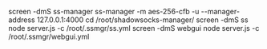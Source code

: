 
screen -dmS ss-manager ss-manager -m aes-256-cfb -u --manager-address 127.0.0.1:4000
cd /root/shadowsocks-manager/
screen -dmS ss node server.js -c /root/.ssmgr/ss.yml
screen -dmS webgui node server.js -c /root/.ssmgr/webgui.yml


